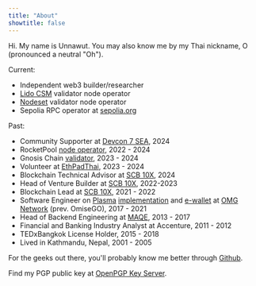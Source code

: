 ```yaml
---
title: "About"
showtitle: false
---
```


Hi. My name is Unnawut. You may also know me by my Thai nickname, O (pronounced a neutral "Oh").

Current:

- Independent web3 builder/researcher
- [Lido CSM](https://csm.lido.fi/) validator node operator
- [Nodeset](https://nodeset.io/) validator node operator
- Sepolia RPC operator at [sepolia.org](https://sepolia.org/)

Past:

- Community Supporter at [Devcon 7 SEA](https://devcon.org), 2024
- RocketPool [node operator](https://rocketscan.io/node/0x1c19d4f71257ef0f8ed59b8bfba655fbaa0cb96b), 2022 - 2024
- Gnosis Chain [validator](https://gnosischa.in/dashboard?validators=176885,176886,176887,177975,177976,177977,178885,178886,178887,178892,178893,178894,185089,185090,185091,185092,185093,185094), 2023 - 2024
- Volunteer at [EthPadThai](https://twitter.com/ethpadthai), 2023 - 2024
- Blockchain Technical Advisor at [SCB 10X](https://www.scb10x.com), 2024
- Head of Venture Builder at [SCB 10X](https://www.scb10x.com), 2022-2023
- Blockchain Lead at [SCB 10X](https://www.scb10x.com), 2021 - 2022
- Software Engineer on [Plasma](https://ethereum.org/en/developers/docs/scaling/plasma/) [implementation](https://github.com/omgnetwork/elixir-omg/pulls?q=is%3Apr+author%3Aunnawut) and [e-wallet](https://github.com/omgnetwork/ewallet/pulls?q=is%3Apr+author%3Aunnawut) at [OMG Network](https://github.com/omgnetwork) (prev. OmiseGO), 2017 - 2021
- Head of Backend Engineering at [MAQE](https://www.maqe.com/), 2013 - 2017
- Financial and Banking Industry Analyst at Accenture, 2011 - 2012
- TEDxBangkok License Holder, 2015 - 2018
- Lived in Kathmandu, Nepal, 2001 - 2005

For the geeks out there, you'll probably know me better through [Github](https://github.com/unnawut).

Find my PGP public key at [OpenPGP Key Server](https://keys.openpgp.org/search?q=unnawut%40unnawut.com).
